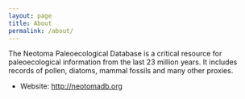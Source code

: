 ```yaml
---
layout: page
title: About
permalink: /about/
---
```


The Neotoma Paleoecological Database is a critical resource for paleoecological information from the last 23 million years.  It includes records of pollen, diatoms, mammal fossils and many other proxies.

* Website: http://neotomadb.org